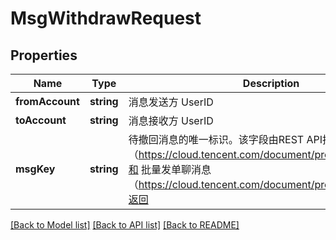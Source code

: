 # MsgWithdrawRequest

## Properties
Name | Type | Description | Notes
------------ | ------------- | ------------- | -------------
**fromAccount** | **string** | 消息发送方 UserID | 
**toAccount** | **string** | 消息接收方 UserID | 
**msgKey** | **string** | 待撤回消息的唯一标识。该字段由REST API接口单发单聊消息（https://cloud.tencent.com/document/product/269/2282）和 批量发单聊消息（https://cloud.tencent.com/document/product/269/1612）返回 | 

[[Back to Model list]](../README.md#documentation-for-models) [[Back to API list]](../README.md#documentation-for-api-endpoints) [[Back to README]](../README.md)


